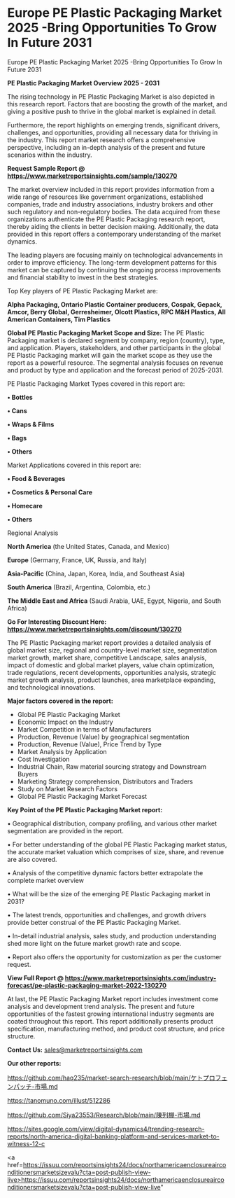 # Europe PE Plastic Packaging Market 2025 -Bring Opportunities To Grow In Future 2031
Europe PE Plastic Packaging Market 2025 -Bring Opportunities To Grow In Future 2031

<Strong> PE Plastic Packaging Market Overview 2025 - 2031</strong>

The rising technology in PE Plastic Packaging Market is also depicted in this research report. Factors that are boosting the growth of the market, and giving a positive push to thrive in the global market is explained in detail.

Furthermore, the report highlights on emerging trends, significant drivers, challenges, and opportunities, providing all necessary data for thriving in the industry. This report market research offers a comprehensive perspective, including an in-depth analysis of the present and future scenarios within the industry.

<strong>Request Sample Report @ <a href=https://www.marketreportsinsights.com/sample/130270>https://www.marketreportsinsights.com/sample/130270</a></strong>

The market overview included in this report provides information from a wide range of resources like government organizations, established companies, trade and industry associations, industry brokers and other such regulatory and non-regulatory bodies. The data acquired from these organizations authenticate the PE Plastic Packaging research report, thereby aiding the clients in better decision making. Additionally, the data provided in this report offers a contemporary understanding of the market dynamics.

The leading players are focusing mainly on technological advancements in order to improve efficiency. The long-term development patterns for this market can be captured by continuing the ongoing process improvements and financial stability to invest in the best strategies.

Top Key players of PE Plastic Packaging Market are:

<strong>Alpha Packaging, Ontario Plastic Container producers, Cospak, Gepack, Amcor, Berry Global, Gerresheimer, Olcott Plastics, RPC M&H Plastics, All American Containers, Tim Plastics</strong>

<strong><b>Global PE Plastic Packaging Market Scope and Size:</b></strong>
The PE Plastic Packaging market is declared segment by company, region (country), type, and application. Players, stakeholders, and other participants in the global PE Plastic Packaging market will gain the market scope as they use the report as a powerful resource. The segmental analysis focuses on revenue and product by type and application and the forecast period of 2025-2031.

PE Plastic Packaging Market Types covered in this report are:

<strong>• Bottles

• Cans

• Wraps & Films

• Bags

• Others</strong>

Market Applications covered in this report are:

<strong>• Food & Beverages

• Cosmetics & Personal Care

• Homecare

• Others</strong> 

Regional Analysis

<strong>North America</strong> (the United States, Canada, and Mexico)

<strong>Europe</strong> (Germany, France, UK, Russia, and Italy)

<strong>Asia-Pacific</strong> (China, Japan, Korea, India, and Southeast Asia)

<strong>South America</strong> (Brazil, Argentina, Colombia, etc.)

<strong>The Middle East and Africa</strong> (Saudi Arabia, UAE, Egypt, Nigeria, and South Africa)

<strong>Go For Interesting Discount Here: <a href=https://www.marketreportsinsights.com/discount/130270>https://www.marketreportsinsights.com/discount/130270</a></strong>

The PE Plastic Packaging market report provides a detailed analysis of global market size, regional and country-level market size, segmentation market growth, market share, competitive Landscape, sales analysis, impact of domestic and global market players, value chain optimization, trade regulations, recent developments, opportunities analysis, strategic market growth analysis, product launches, area marketplace expanding, and technological innovations.

<strong><b>Major factors covered in the report:</b></strong>
<ul>
  <li>Global PE Plastic Packaging Market </li>
  <li>Economic Impact on the Industry</li>
  <li>Market Competition in terms of Manufacturers</li>
  <li>Production, Revenue (Value) by geographical segmentation</li>
  <li>Production, Revenue (Value), Price Trend by Type</li>
  <li>Market Analysis by Application</li>
  <li>Cost Investigation</li>
  <li>Industrial Chain, Raw material sourcing strategy and Downstream Buyers</li>
  <li>Marketing Strategy comprehension, Distributors and Traders</li>
  <li>Study on Market Research Factors</li>
  <li>Global PE Plastic Packaging Market Forecast</li>
</ul>

<strong><b>Key Point of the PE Plastic Packaging Market report:</b></strong>

• Geographical distribution, company profiling, and various other market segmentation are provided in the report.

• For better understanding of the global PE Plastic Packaging market status, the accurate market valuation which comprises of size, share, and revenue are also covered.

• Analysis of the competitive dynamic factors better extrapolate the complete market overview

• What will be the size of the emerging PE Plastic Packaging market in 2031?

• The latest trends, opportunities and challenges, and growth drivers provide better construal of the PE Plastic Packaging Market.

• In-detail industrial analysis, sales study, and production understanding shed more light on the future market growth rate and scope.

• Report also offers the opportunity for customization as per the customer request.

<strong><b>View Full Report @ <a href=https://www.marketreportsinsights.com/industry-forecast/pe-plastic-packaging-market-2022-130270>https://www.marketreportsinsights.com/industry-forecast/pe-plastic-packaging-market-2022-130270</a></b></strong>


At last, the PE Plastic Packaging Market report includes investment come analysis and development trend analysis. The present and future opportunities of the fastest growing international industry segments are coated throughout this report. This report additionally presents product specification, manufacturing method, and product cost structure, and price structure.

<strong>Contact Us:</strong>
sales@marketreportsinsights.com

<strong>Our other reports:</strong>

<a href=https://github.com/haq235/market-search-research/blob/main/ケトプロフェンパッチ-市場.md>https://github.com/haq235/market-search-research/blob/main/ケトプロフェンパッチ-市場.md</a>

<a href=https://tanomuno.com/illust/512286>https://tanomuno.com/illust/512286</a>

<a href=https://github.com/Siya23553/Research/blob/main/陳列棚-市場.md>https://github.com/Siya23553/Research/blob/main/陳列棚-市場.md</a>

<a href=https://sites.google.com/view/digital-dynamics4/trending-research-reports/north-america-digital-banking-platform-and-services-market-to-witness-12-c>https://sites.google.com/view/digital-dynamics4/trending-research-reports/north-america-digital-banking-platform-and-services-market-to-witness-12-c</a>

<a href=https://issuu.com/reportsinsights24/docs/northamericaenclosureairconditionersmarketsizevalu?cta=post-publish-view-live>https://issuu.com/reportsinsights24/docs/northamericaenclosureairconditionersmarketsizevalu?cta=post-publish-view-live</a>"
